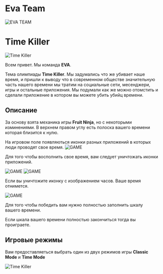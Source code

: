 # Eva Team
![EVA TEAM](https://ivanovdeveloper.github.io/Eva%20logo.png)

# Time Killer
![Time Killer](https://ivanovdeveloper.github.io/Icon-180.png)


Всем привет. Мы команда **EVA**.

Тема олимпиады **Time Killer**. Мы задумались что же убивает наше время, и пришли к выводу что в современном обществе значительную часть нашего времени мы тратим на социальные сети, месенджери, игры и остальные приложения. Мы подумали как же можно отомстить и сделали приложение в котором вы можете убить убийц времени.

## Описание
За основу взята механика игры **Fruit Ninja**, но с некоторыми изминениями. В верхнем правом углу есть полоска вашего времени которая близится к нулю.

На игровом поле появляються иконки разных приложений в которых люди проводят свое время. 
![GAME](https://ivanovdeveloper.github.io/game.png)

Для того чтобы восполнить свое время, вам следует уничтожать иконки приложений.

![GAME](https://ivanovdeveloper.github.io/i@3x.png) ![GAME](https://ivanovdeveloper.github.io/logo-facebook@3x.png)

Если вы уничтожите иконку с изображением часов. Ваше время отнимется.

![GAME](https://ivanovdeveloper.github.io/clock@3x.png)

Для того чтобы победить вам нужно полностью заполнить шкалу вашего времени.

Если шкала вашего времени полностью закончиться тогда вы проиграете.


## Игровые режимы
Вам предоставляеться выбрать один из двух режимов игры **Classic Mode** и **Time Mode**

![Time Killer](https://ivanovdeveloper.github.io/Screen%20Shot%202017-11-12%20at%204.17.02%20PM.png)

### 

